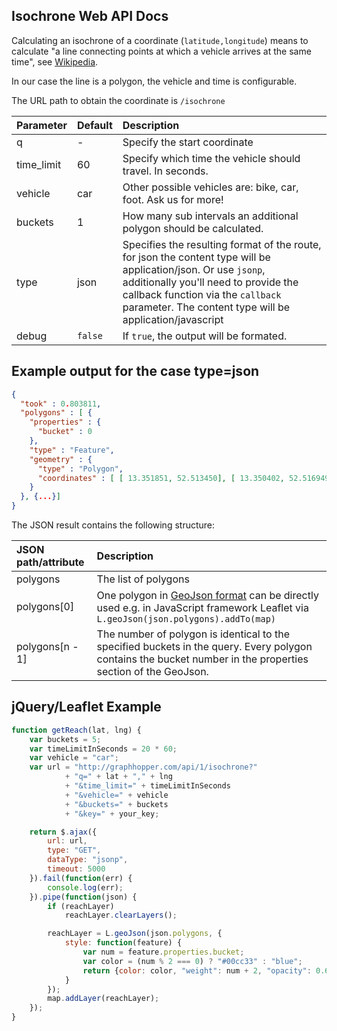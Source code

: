 ## Isochrone Web API Docs

Calculating an isochrone of a coordinate (`latitude,longitude`) means to calculate
"a line connecting points at which a vehicle arrives at the same time", 
see [Wikipedia](http://en.wikipedia.org/wiki/Isochrone_map).

In our case the line is a polygon, the vehicle and time is configurable.

The URL path to obtain the coordinate  is `/isochrone`

Parameter   | Default | Description
:-----------|:--------|:-----------
q           | -       | Specify the start coordinate
time_limit  | 60      | Specify which time the vehicle should travel. In seconds.
vehicle     | car     | Other possible vehicles are: bike, car, foot. Ask us for more!
buckets     | 1       | How many sub intervals an additional polygon should be calculated.
type        | json    | Specifies the resulting format of the route, for json the content type will be application/json. Or use `jsonp`, additionally you'll need to provide the callback function via the `callback` parameter. The content type will be application/javascript
debug       | `false` | If `true`, the output will be formated.

## Example output for the case type=json

```json
{
  "took" : 0.803811,
  "polygons" : [ {
    "properties" : {
      "bucket" : 0
    },
    "type" : "Feature",
    "geometry" : {
      "type" : "Polygon",
      "coordinates" : [ [ 13.351851, 52.513450], [ 13.350402, 52.516949], [ 13.352598, 52.522252], ... ]
    }
  }, {...}]
}
```


The JSON result contains the following structure:

JSON path/attribute | Description
:-------------------|:------------
polygons             | The list of polygons
polygons[0]          | One polygon in [GeoJson format](http://en.wikipedia.org/wiki/GeoJSON) can be directly used e.g. in JavaScript framework Leaflet via `L.geoJson(json.polygons).addTo(map)`
polygons[n - 1]      | The number of polygon is identical to the specified buckets in the query. Every polygon contains the bucket number in the properties section of the GeoJson.


## jQuery/Leaflet Example

```javascript
function getReach(lat, lng) {
    var buckets = 5;
    var timeLimitInSeconds = 20 * 60;
    var vehicle = "car";
    var url = "http://graphhopper.com/api/1/isochrone?"
            + "q=" + lat + "," + lng
            + "&time_limit=" + timeLimitInSeconds
            + "&vehicle=" + vehicle
            + "&buckets=" + buckets            
            + "&key=" + your_key;

    return $.ajax({
        url: url,
        type: "GET",
        dataType: "jsonp",
        timeout: 5000
    }).fail(function(err) {
        console.log(err);
    }).pipe(function(json) {
        if (reachLayer)
            reachLayer.clearLayers();

        reachLayer = L.geoJson(json.polygons, {
            style: function(feature) {
                var num = feature.properties.bucket;
                var color = (num % 2 === 0) ? "#00cc33" : "blue";
                return {color: color, "weight": num + 2, "opacity": 0.6};
            }
        });
        map.addLayer(reachLayer);
    });
}
```